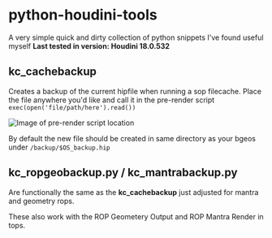 # python-houdini-tools
A very simple quick and dirty collection of python snippets I've found useful myself
**Last tested in version: Houdini 18.0.532**

## kc_cachebackup
Creates a backup of the current hipfile when running a sop filecache. Place the file anywhere you'd like and call it in the pre-render script `exec(open('file/path/here').read())` 

![Image of pre-render script location](https://i.imgur.com/KHeAcA3.png)

By default the new file should be created in same directory as your bgeos under `/backup/$OS_backup.hip`

## kc_ropgeobackup.py / kc_mantrabackup.py
Are functionally the same as the **kc_cachebackup** just adjusted for mantra and geometry rops.

These also work with the ROP Geometery Output and ROP Mantra Render in tops.
